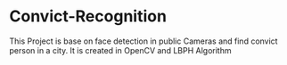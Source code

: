 # Convict-Recognition
This Project is base on face detection in public Cameras and find convict person in a city. It is created in OpenCV and LBPH Algorithm
